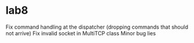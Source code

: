 # lab8
Fix command handling at the dispatcher (dropping commands that should not arrive)
Fix invalid socket in MultiTCP class
Minor bug lies
